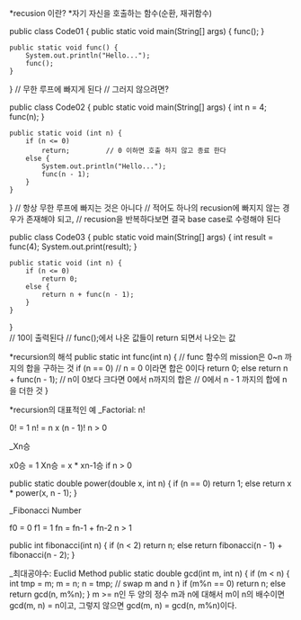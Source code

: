 *recusion 이란?
    *자기 자신을 호출하는 함수(순환, 재귀함수)

public class Code01 {
    public static void main(String[] args) {
        func();
    }

    public static void func() {
        System.out.println("Hello...");
        func();
    }
}
    // 무한 루프에 빠지게 된다
    // 그러지 않으려면?

public class Code02 {
    publc static void main(String[] args) {
        int n = 4;
        func(n);
    }
    
    public static void (int n) {
        if (n <= 0)
            return;         // 0 이하면 호출 하지 않고 종료 한다
        else {
            System.out.println("Hello...");
            func(n - 1);
        }
    }
}
    // 항상 무한  루프에 빠지는 것은 아니다
    // 적어도 하나의 recusion에 빠지지 않는 경우가 존재해야 되고,
    // recusion을 반복하다보면 결국 base case로 수령해야 된다

public class Code03 {
    publc static void main(String[] args) {
        int result = func(4);
        System.out.print(result);
    }
    
    public static void (int n) {
        if (n <= 0)
            return 0;        
        else {
            return n + func(n - 1);
        }
    }
}   
    // 10이 출력된다
    // func();에서 나온 값들이 return 되면서 나오는 값


*recursion의 해석
public static int func(int n) {
    // func 함수의 mission은 0~n 까지의 합을 구하는 것
    if (n == 0)
    // n = 0 이라면 합은 0이다
        return 0;
    else
        return n + func(n - 1);
    // n이 0보다 크다면 0에서 n까지의 합은
    // 0에서 n - 1 까지의 합에 n을 더한 것
}


*recursion의 대표적인 예
_Factorial: n!

0! = 1
n! = n x (n - 1)!   n > 0

_Xn승

x0승 = 1
Xn승 = x * xn-1승   if n > 0

public static double power(double x, int n) {
    if (n == 0)
        return 1;
    else
        return x * power(x, n - 1);
}

_Fibonacci Number

f0 = 0
f1 = 1
fn = fn-1 + fn-2    n > 1

public int fibonacci(int n) {
    if (n < 2)
        return n;
    else
        return fibonacci(n - 1) + fibonacci(n - 2);
}

_최대공야수: Euclid Method
public static double gcd(int m, int n) {
    if (m < n) {
        int tmp = m; m = n; n = tmp;    // swap m and n
    }
    if (m%n == 0)
        return n;
    else
        return gcd(n, m%n);
}
    m >= n인 두 양의 정수 m과 n에 대해서 m이 n의 배수이면
    gcd(m, n) = n이고, 그렇지 않으면 
    gcd(m, n) = gcd(n, m%n)이다.